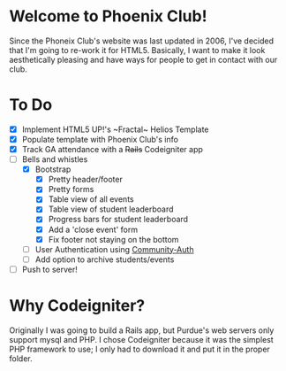 # Welcome to Phoenix Club!
Since the Phoneix Club's website was last updated in 2006, I've decided that I'm going to re-work it for HTML5. Basically, I want to make it look aesthetically pleasing and have ways for people to get in contact with our club.

# To Do
- [X] Implement HTML5 UP!'s ~Fractal~ Helios Template
- [X] Populate template with Phoenix Club's info
- [X] Track GA attendance with a ~~Rails~~ Codeigniter app
- [ ] Bells and whistles
	- [X] Bootstrap
		- [X] Pretty header/footer
		- [X] Pretty forms
		- [X] Table view of all events
		- [X] Table view of student leaderboard
		- [X] Progress bars for student leaderboard
		- [X] Add a 'close event' form
		- [X] Fix footer not staying on the bottom
	- [ ] User Authentication using [Community-Auth](http://community-auth.com/)
	- [ ] Add option to archive students/events
- [ ] Push to server!

# Why Codeigniter?
Originally I was going to build a Rails app, but Purdue's web servers only support mysql and PHP. I chose Codeigniter because it was the simplest PHP framework to use; I only had to download it and put it in the proper folder.